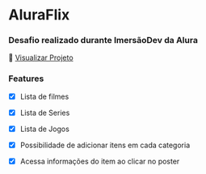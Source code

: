 #   AluraFlix
### Desafio realizado durante ImersãoDev da Alura

🔗 [Visualizar Projeto](https://andreibissolotti.github.io/aluraFlix/)

### Features
- [x] Lista de filmes
- [x] Lista de Series
- [x] Lista de Jogos
- [x] Possibilidade de adicionar itens em cada categoria
- [x] Acessa informações do item ao clicar no poster


